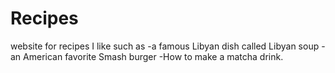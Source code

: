 # Recipes
website for recipes I like such as 
-a famous Libyan dish called Libyan soup
-an American favorite Smash burger 
-How to make a matcha drink.
